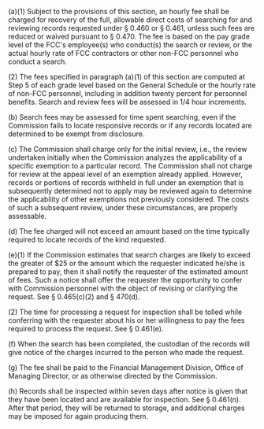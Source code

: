 (a)(1) Subject to the provisions of this section, an hourly fee shall be charged for recovery of the full, allowable direct costs of searching for and reviewing records requested under § 0.460 or § 0.461, unless such fees are reduced or waived pursuant to § 0.470. The fee is based on the pay grade level of the FCC's employee(s) who conduct(s) the search or review, or the actual hourly rate of FCC contractors or other non-FCC personnel who conduct a search.
                                    

(2) The fees specified in paragraph (a)(1) of this section are computed at Step 5 of each grade level based on the General Schedule or the hourly rate of non-FCC personnel, including in addition twenty percent for personnel benefits. Search and review fees will be assessed in 1/4 hour increments.

(b) Search fees may be assessed for time spent searching, even if the Commission fails to locate responsive records or if any records located are determined to be exempt from disclosure.

(c) The Commission shall charge only for the initial review, i.e., the review undertaken initially when the Commission analyzes the applicability of a specific exemption to a particular record. The Commission shall not charge for review at the appeal level of an exemption already applied. However, records or portions of records withheld in full under an exemption that is subsequently determined not to apply may be reviewed again to determine the applicability of other exemptions not previously considered. The costs of such a subsequent review, under these circumstances, are properly assessable.

(d) The fee charged will not exceed an amount based on the time typically required to locate records of the kind requested.

(e)(1) If the Commission estimates that search charges are likely to exceed the greater of $25 or the amount which the requester indicated he/she is prepared to pay, then it shall notify the requester of the estimated amount of fees. Such a notice shall offer the requester the opportunity to confer with Commission personnel with the object of revising or clarifying the request. See § 0.465(c)(2) and § 470(d).

(2) The time for processing a request for inspection shall be tolled while conferring with the requester about his or her willingness to pay the fees required to process the request. See § 0.461(e).

(f) When the search has been completed, the custodian of the records will give notice of the charges incurred to the person who made the request.

(g) The fee shall be paid to the Financial Management Division, Office of Managing Director, or as otherwise directed by the Commission.

(h) Records shall be inspected within seven days after notice is given that they have been located and are available for inspection. See § 0.461(n). After that period, they will be returned to storage, and additional charges may be imposed for again producing them.

